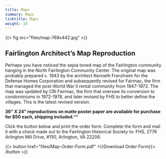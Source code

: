```yaml
---
title: Maps
summary: Maps
linktitle: Maps
weight: 10
---
```


{{< fig src="files/map-768x442.jpg" >}}

## Fairlington Architect’s Map Reproduction

Perhaps you have noticed the sepia toned map of the Fairlington community hanging in the North Fairlington Community Center.  The original map was probably prepared c. 1943 by the architect Kenneth Franzheim for the Defense Homes Corporation and subsequently revised for Fairmac, the firm that managed the post-World War II rental community from 1947-1972.  The map was updated by CBI Fairmac, the firm that oversaw its conversion to condominiums in 1972-1978, and later revised by FHS to better define the villages. This is the latest revised version.

**36” X 24” reproductions on matte poster paper are available for purchase for $50 each, shipping included.****

Click the button below and print the order form. Complete the form and mail it with a check made out to the Fairlington Historical Society to: FHS, 2776 Arlington Mill Drive, #150, Arlington, VA 22206.

{{< button href="files/Map-Order-Form.pdf" >}}Download Order Form{{< /button >}}